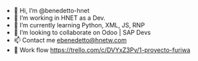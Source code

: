 - 👋 Hi, I’m @benedetto-hnet
- 👀 I’m working in HNET as a Dev.
- 🌱 I’m currently learning Python, XML, JS, RNP
- 💞️ I’m looking to collaborate on Odoo | SAP Devs
- 📫 Contact me ebenedetto@hnetw.com
- 🐾 Work flow https://trello.com/c/DVYxZ3Pv/1-proyecto-furiwa
<!---
benedetto-hnet/benedetto-hnet is a ✨ special ✨ repository because its `README.md` (this file) appears on your GitHub profile.
You can click the Preview link to take a look at your changes.
--->
